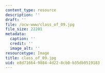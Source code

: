 ```yaml
---
content_type: resource
description: ''
draft: ''
file: /ocw-www/class_of_09.jpg
file_size: 22201
metadata:
  caption: ''
  credit: ''
  image_alt: ''
resourcetype: Image
title: class_of_09.jpg
uid: e8d71664-9884-4d22-8cb0-b35db0519183
---
```

